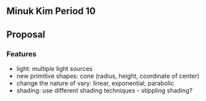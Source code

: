 ## Minuk Kim Period 10
## Proposal
### Features
- light: multiple light sources
- new primitive shapes: cone (radius, height, coordinate of center)
- change the nature of vary: linear, exponential, parabolic
- shading: use different shading techniques - stippling shading?
